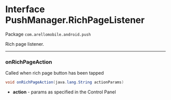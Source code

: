 # Interface PushManager.RichPageListener #

Package `com.arellomobile.android.push`

Rich page listener.

---
### onRichPageAction

Called when rich page button has been tapped

```java
void onRichPageAction(java.lang.String actionParams)
```
* **action** - params as specified in the Control Panel
